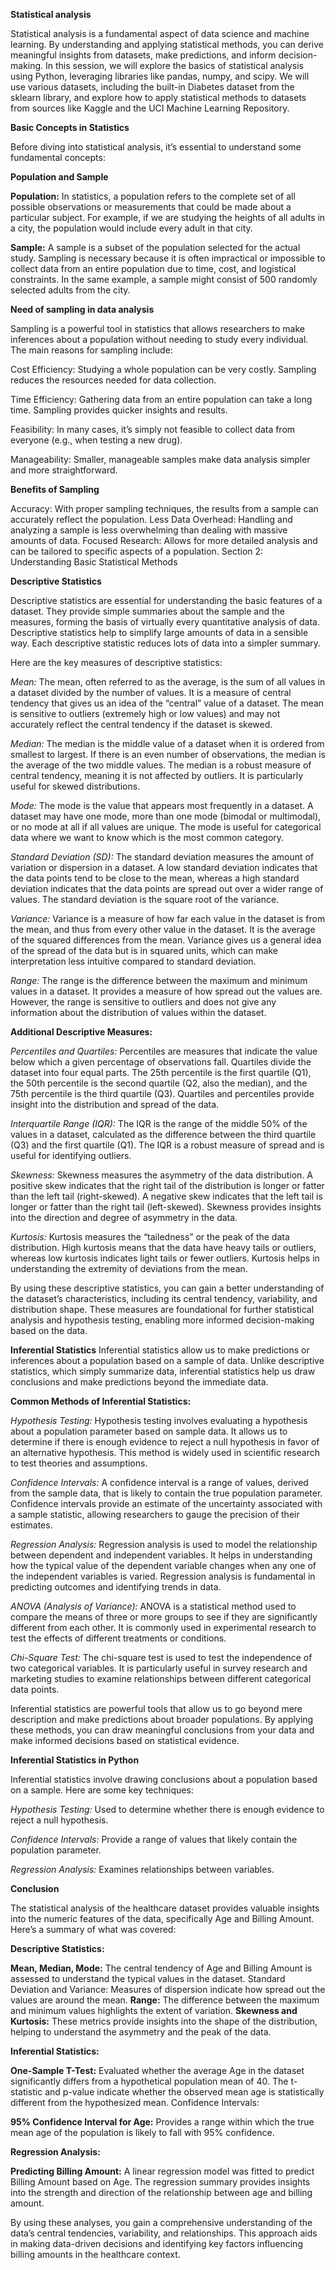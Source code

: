 **Statistical analysis**

Statistical analysis is a fundamental aspect of data science and machine learning. By understanding and applying statistical methods, you can derive meaningful insights from datasets, make predictions, and inform decision-making. In this session, we will explore the basics of statistical analysis using Python, leveraging libraries like pandas, numpy, and scipy. We will use various datasets, including the built-in Diabetes dataset from the sklearn library, and explore how to apply statistical methods to datasets from sources like Kaggle and the UCI Machine Learning Repository.

**Basic Concepts in Statistics**

Before diving into statistical analysis, it’s essential to understand some fundamental concepts:

 **Population and Sample**

**Population:** In statistics, a population refers to the complete set of all possible observations or measurements that could be made about a particular subject. For example, if we are studying the heights of all adults in a city, the population would include every adult in that city.

**Sample:** A sample is a subset of the population selected for the actual study. Sampling is necessary because it is often impractical or impossible to collect data from an entire population due to time, cost, and logistical constraints. In the same example, a sample might consist of 500 randomly selected adults from the city.

**Need of sampling in data analysis**

Sampling is a powerful tool in statistics that allows researchers to make inferences about a population without needing to study every individual. The main reasons for sampling include:

Cost Efficiency: Studying a whole population can be very costly. Sampling reduces the resources needed for data collection.

Time Efficiency: Gathering data from an entire population can take a long time. Sampling provides quicker insights and results.

Feasibility: In many cases, it’s simply not feasible to collect data from everyone (e.g., when testing a new drug).

Manageability: Smaller, manageable samples make data analysis simpler and more straightforward.

**Benefits of Sampling**

Accuracy: With proper sampling techniques, the results from a sample can accurately reflect the population.
Less Data Overhead: Handling and analyzing a sample is less overwhelming than dealing with massive amounts of data.
Focused Research: Allows for more detailed analysis and can be tailored to specific aspects of a population.
Section 2: Understanding Basic Statistical Methods
 
 **Descriptive Statistics**
 
Descriptive statistics are essential for understanding the basic features of a dataset. They provide simple summaries about the sample and the measures, forming the basis of virtually every quantitative analysis of data. Descriptive statistics help to simplify large amounts of data in a sensible way. Each descriptive statistic reduces lots of data into a simpler summary.

Here are the key measures of descriptive statistics:

*Mean:* The mean, often referred to as the average, is the sum of all values in a dataset divided by the number of values. It is a measure of central tendency that gives us an idea of the “central” value of a dataset. The mean is sensitive to outliers (extremely high or low values) and may not accurately reflect the central tendency if the dataset is skewed.

*Median:* The median is the middle value of a dataset when it is ordered from smallest to largest. If there is an even number of observations, the median is the average of the two middle values. The median is a robust measure of central tendency, meaning it is not affected by outliers. It is particularly useful for skewed distributions.

*Mode:* The mode is the value that appears most frequently in a dataset. A dataset may have one mode, more than one mode (bimodal or multimodal), or no mode at all if all values are unique. The mode is useful for categorical data where we want to know which is the most common category.

*Standard Deviation (SD):* The standard deviation measures the amount of variation or dispersion in a dataset. A low standard deviation indicates that the data points tend to be close to the mean, whereas a high standard deviation indicates that the data points are spread out over a wider range of values. The standard deviation is the square root of the variance.

*Variance:* Variance is a measure of how far each value in the dataset is from the mean, and thus from every other value in the dataset. It is the average of the squared differences from the mean. Variance gives us a general idea of the spread of the data but is in squared units, which can make interpretation less intuitive compared to standard deviation.

*Range:* The range is the difference between the maximum and minimum values in a dataset. It provides a measure of how spread out the values are. However, the range is sensitive to outliers and does not give any information about the distribution of values within the dataset.

**Additional Descriptive Measures:**

*Percentiles and Quartiles:* Percentiles are measures that indicate the value below which a given percentage of observations fall. Quartiles divide the dataset into four equal parts. The 25th percentile is the first quartile (Q1), the 50th percentile is the second quartile (Q2, also the median), and the 75th percentile is the third quartile (Q3). Quartiles and percentiles provide insight into the distribution and spread of the data.

*Interquartile Range (IQR):* The IQR is the range of the middle 50% of the values in a dataset, calculated as the difference between the third quartile (Q3) and the first quartile (Q1). The IQR is a robust measure of spread and is useful for identifying outliers.

*Skewness:* Skewness measures the asymmetry of the data distribution. A positive skew indicates that the right tail of the distribution is longer or fatter than the left tail (right-skewed). A negative skew indicates that the left tail is longer or fatter than the right tail (left-skewed). Skewness provides insights into the direction and degree of asymmetry in the data.

*Kurtosis:* Kurtosis measures the “tailedness” or the peak of the data distribution. High kurtosis means that the data have heavy tails or outliers, whereas low kurtosis indicates light tails or fewer outliers. Kurtosis helps in understanding the extremity of deviations from the mean.

By using these descriptive statistics, you can gain a better understanding of the dataset’s characteristics, including its central tendency, variability, and distribution shape. These measures are foundational for further statistical analysis and hypothesis testing, enabling more informed decision-making based on the data.

 **Inferential Statistics**
Inferential statistics allow us to make predictions or inferences about a population based on a sample of data. Unlike descriptive statistics, which simply summarize data, inferential statistics help us draw conclusions and make predictions beyond the immediate data.

**Common Methods of Inferential Statistics:**

*Hypothesis Testing:* Hypothesis testing involves evaluating a hypothesis about a population parameter based on sample data. It allows us to determine if there is enough evidence to reject a null hypothesis in favor of an alternative hypothesis. This method is widely used in scientific research to test theories and assumptions.

*Confidence Intervals:* A confidence interval is a range of values, derived from the sample data, that is likely to contain the true population parameter. Confidence intervals provide an estimate of the uncertainty associated with a sample statistic, allowing researchers to gauge the precision of their estimates.

*Regression Analysis:* Regression analysis is used to model the relationship between dependent and independent variables. It helps in understanding how the typical value of the dependent variable changes when any one of the independent variables is varied. Regression analysis is fundamental in predicting outcomes and identifying trends in data.

*ANOVA (Analysis of Variance):* ANOVA is a statistical method used to compare the means of three or more groups to see if they are significantly different from each other. It is commonly used in experimental research to test the effects of different treatments or conditions.

*Chi-Square Test:* The chi-square test is used to test the independence of two categorical variables. It is particularly useful in survey research and marketing studies to examine relationships between different categorical data points.

Inferential statistics are powerful tools that allow us to go beyond mere description and make predictions about broader populations. By applying these methods, you can draw meaningful conclusions from your data and make informed decisions based on statistical evidence.
 
 **Inferential Statistics in Python**

Inferential statistics involve drawing conclusions about a population based on a sample. Here are some key techniques:

*Hypothesis Testing:* Used to determine whether there is enough evidence to reject a null hypothesis.

*Confidence Intervals:* Provide a range of values that likely contain the population parameter.

*Regression Analysis:* Examines relationships between variables.

**Conclusion**

The statistical analysis of the healthcare dataset provides valuable insights into the numeric features of the data, specifically Age and Billing Amount. Here’s a summary of what was covered:

**Descriptive Statistics:**

**Mean, Median, Mode:** The central tendency of Age and Billing Amount is assessed to understand the typical values in the dataset.
Standard Deviation and Variance: Measures of dispersion indicate how spread out the values are around the mean.
**Range:** The difference between the maximum and minimum values highlights the extent of variation.
**Skewness and Kurtosis:** These metrics provide insights into the shape of the distribution, helping to understand the asymmetry and the peak of the data.

**Inferential Statistics:**

**One-Sample T-Test:** Evaluated whether the average Age in the dataset significantly differs from a hypothetical population mean of 40. The t-statistic and p-value indicate whether the observed mean age is statistically different from the hypothesized mean.
Confidence Intervals:

**95% Confidence Interval for Age:** Provides a range within which the true mean age of the population is likely to fall with 95% confidence.

**Regression Analysis:**

**Predicting Billing Amount:** A linear regression model was fitted to predict Billing Amount based on Age. The regression summary provides insights into the strength and direction of the relationship between age and billing amount.

By using these analyses, you gain a comprehensive understanding of the data’s central tendencies, variability, and relationships. This approach aids in making data-driven decisions and identifying key factors influencing billing amounts in the healthcare context.
